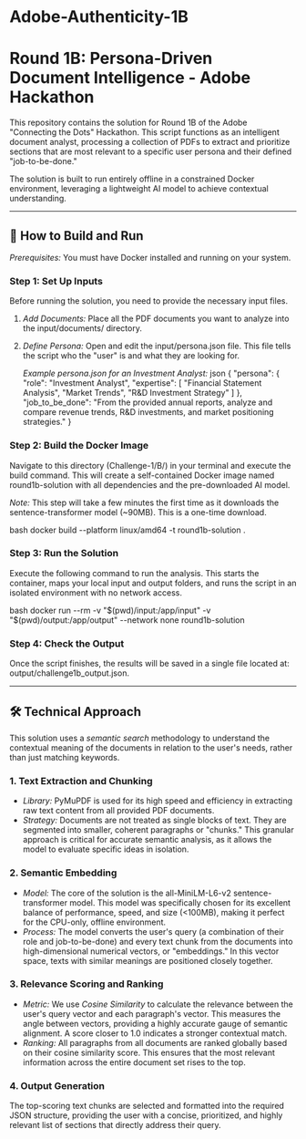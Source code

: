 # Adobe-Authenticity-1B
# Round 1B: Persona-Driven Document Intelligence - Adobe Hackathon

This repository contains the solution for Round 1B of the Adobe "Connecting the Dots" Hackathon. This script functions as an intelligent document analyst, processing a collection of PDFs to extract and prioritize sections that are most relevant to a specific user persona and their defined "job-to-be-done."

The solution is built to run entirely offline in a constrained Docker environment, leveraging a lightweight AI model to achieve contextual understanding.

---

## 🚀 How to Build and Run

*Prerequisites:* You must have Docker installed and running on your system.

### Step 1: Set Up Inputs

Before running the solution, you need to provide the necessary input files.

1.  *Add Documents:* Place all the PDF documents you want to analyze into the input/documents/ directory.
2.  *Define Persona:* Open and edit the input/persona.json file. This file tells the script who the "user" is and what they are looking for.

    *Example persona.json for an Investment Analyst:*
    json
    {
      "persona": {
        "role": "Investment Analyst",
        "expertise": [
          "Financial Statement Analysis",
          "Market Trends",
          "R&D Investment Strategy"
        ]
      },
      "job_to_be_done": "From the provided annual reports, analyze and compare revenue trends, R&D investments, and market positioning strategies."
    }
    

### Step 2: Build the Docker Image

Navigate to this directory (Challenge-1/B/) in your terminal and execute the build command. This will create a self-contained Docker image named round1b-solution with all dependencies and the pre-downloaded AI model.

*Note:* This step will take a few minutes the first time as it downloads the sentence-transformer model (~90MB). This is a one-time download.

bash
docker build --platform linux/amd64 -t round1b-solution .


### Step 3: Run the Solution

Execute the following command to run the analysis. This starts the container, maps your local input and output folders, and runs the script in an isolated environment with no network access.

bash
docker run --rm -v "$(pwd)/input:/app/input" -v "$(pwd)/output:/app/output" --network none round1b-solution


### Step 4: Check the Output

Once the script finishes, the results will be saved in a single file located at: output/challenge1b_output.json.

---

## 🛠 Technical Approach

This solution uses a *semantic search* methodology to understand the contextual meaning of the documents in relation to the user's needs, rather than just matching keywords.

### 1. Text Extraction and Chunking

-   *Library:* PyMuPDF is used for its high speed and efficiency in extracting raw text content from all provided PDF documents.
-   *Strategy:* Documents are not treated as single blocks of text. They are segmented into smaller, coherent paragraphs or "chunks." This granular approach is critical for accurate semantic analysis, as it allows the model to evaluate specific ideas in isolation.

### 2. Semantic Embedding

-   *Model:* The core of the solution is the all-MiniLM-L6-v2 sentence-transformer model. This model was specifically chosen for its excellent balance of performance, speed, and size (<100MB), making it perfect for the CPU-only, offline environment.
-   *Process:* The model converts the user's query (a combination of their role and job-to-be-done) and every text chunk from the documents into high-dimensional numerical vectors, or "embeddings." In this vector space, texts with similar meanings are positioned closely together.

### 3. Relevance Scoring and Ranking

-   *Metric:* We use *Cosine Similarity* to calculate the relevance between the user's query vector and each paragraph's vector. This measures the angle between vectors, providing a highly accurate gauge of semantic alignment. A score closer to 1.0 indicates a stronger contextual match.
-   *Ranking:* All paragraphs from all documents are ranked globally based on their cosine similarity score. This ensures that the most relevant information across the entire document set rises to the top.

### 4. Output Generation

The top-scoring text chunks are selected and formatted into the required JSON structure, providing the user with a concise, prioritized, and highly relevant list of sections that directly address their query.
